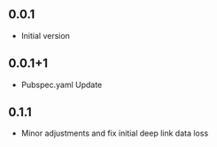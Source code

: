## 0.0.1
* Initial version
## 0.0.1+1
* Pubspec.yaml Update
## 0.1.1
* Minor adjustments and fix initial deep link data loss

